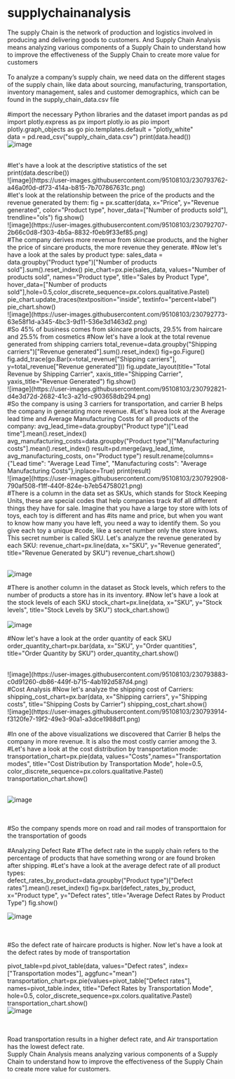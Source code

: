 # supplychainanalysis
The supply Chain is the network of production and logistics involved in producing and delivering goods to customers. And Supply Chain Analysis means analyzing various components of a Supply Chain to understand how to improve the effectiveness of the Supply Chain to create more value for customers
<br>
<br>
To analyze a company’s supply chain, we need data on the different stages of the supply chain, like data about sourcing, manufacturing, transportation, inventory management, sales and customer demographics, which can be found in the supply_chain_data.csv file
<br>
<br>
#import the necessary Python libraries and the dataset
import pandas as pd
import plotly.express as px
import plotly.io as pio
import plotly.graph_objects as go
pio.templates.default = "plotly_white"
<br>
data = pd.read_csv("supply_chain_data.csv")
print(data.head())
<br>
![image](https://user-images.githubusercontent.com/95108103/230792600-895bc7fb-983a-430f-8fac-709b5d59d179.png)

<br>
#let's have a look at the descriptive statistics of the set
print(data.describe())
<br>
![image](https://user-images.githubusercontent.com/95108103/230793762-a46a0f0d-df73-414a-b815-7b707867631c.png)



<br>
#let's look at the relationship between the price of the products and the revenue generated by them:
fig = px.scatter(data, x="Price", y="Revenue generated", color="Product type", hover_data=["Number of products sold"], trendline="ols")
fig.show()
<br>
![image](https://user-images.githubusercontent.com/95108103/230792707-2b66c0d8-f303-4b5a-8832-f0eb9f33ef85.png)

<br>
#The company derives more revenue from skincae products, and the higher the price of sincare products, the more revenue they generate.
#Now let's have a look at the sales by product type:
sales_data = data.groupby("Product type")["Number of products sold"].sum().reset_index()
pie_chart=px.pie(sales_data, values="Number of products sold", names="Product type", title="Sales by Product Type", hover_data=["Number of products sold"],hole=0.5,color_discrete_sequence=px.colors.qualitative.Pastel)
pie_chart.update_traces(textposition="inside", textinfo="percent+label")
pie_chart.show()
<br>
![image](https://user-images.githubusercontent.com/95108103/230792773-63e58f1d-a345-4bc3-9d11-536e3d1463d2.png)

<br>
#So 45% of business comes from skincare products, 29.5% from haircare and 25.5% from cosmetics
#Now let's have a look at the total revenue generated from shipping carriers
total_revenue=data.groupby("Shipping carriers")["Revenue generated"].sum().reset_index()
fig=go.Figure()
fig.add_trace(go.Bar(x=total_revenue["Shipping carriers"], y=total_revenue["Revenue generated"]))
fig.update_layout(title="Total Revenue by Shipping Carrier",
                 xaxis_title="Shipping Carrier",
                 yaxis_title="Revenue Generated")
fig.show()

<br>
![image](https://user-images.githubusercontent.com/95108103/230792821-d4e3d72d-2682-41c3-a21d-c903658db294.png)

<br>
#So the company is using 3 carriers for transportation, and carrier B helps the company in generating more revenue.
#Let's havea look at the Average lead time and Average Manufacturing Costs for all products of the company:
avg_lead_time=data.groupby("Product type")["Lead time"].mean().reset_index()
avg_manufacturing_costs=data.groupby("Product type")["Manufacturing costs"].mean().reset_index()
result=pd.merge(avg_lead_time, avg_manufacturing_costs, on="Product type")
result.rename(columns={"Lead time": "Average Lead Time", "Manufacturing costs": "Average Manufacturing Costs"},inplace=True)
print(result)

<br>
![image](https://user-images.githubusercontent.com/95108103/230792908-790af508-f1ff-440f-824e-b7eb54758021.png)

<br>
#There is a column in the data set as SKUs, which stands for Stock Keeping Units, these are special codes that help companies track
#of all different things they have for sale.  Imagine that you have a large toy store with lots of toys, each toy is different and has
#its name and price, but when you want to know how many you have left, you need a way to identify them. So you give each toy a unique
#code, like a secret number only the store knows.  This secret number is called SKU.  Let's analyze the revenue generated by each SKU:
revenue_chart=px.line(data, x="SKU",
                     y="Revenue generated",
                     title="Revenue Generated by SKU")
revenue_chart.show()

<br>
<br>

![image](https://user-images.githubusercontent.com/95108103/230793066-3d9df6dd-f55e-4750-a629-ec1eae6948cd.png)


#There is another column in the dataset as Stock levels, which refers to the number of products a store has in its inventory.
#Now let's have a look at the stock levels of each SKU
stock_chart=px.line(data, x="SKU", y="Stock levels", 
                   title="Stock Levels by SKU")
stock_chart.show()
<br>
<br>
![image](https://user-images.githubusercontent.com/95108103/230793148-6dca8c23-bb0d-4576-9b79-872fafe09005.png)


#Now let's have a look at the order quantity of eack SKU
order_quantity_chart=px.bar(data, x="SKU",
                           y="Order quantities",
                           title="Order Quantity by SKU")
order_quantity_chart.show()

<br>
![image](https://user-images.githubusercontent.com/95108103/230793883-c0d91260-db86-449f-b715-4ab192d587d4.png)


<br>
#Cost Analysis
#Now let's analyze the shipping cost of Carriers:
shipping_cost_chart=px.bar(data, x="Shipping carriers",
                          y="Shipping costs",
                          title="Shipping Costs by Carrier")
shipping_cost_chart.show()
<br>
![image](https://user-images.githubusercontent.com/95108103/230793914-f3120fe7-19f2-49e3-90a1-a3dce1988df1.png)




<br>
<br>
#In one of the above visualizations we discovered that Carrier B helps the company in more revenue.  It is also the most costly carrier among the 3.
#Let's have a look at the cost distribution by transportation mode:
transportation_chart=px.pie(data,
                           values="Costs",names="Transportation modes",
                           title="Cost Distribution by Transportation Mode",
                           hole=0.5,
                           color_discrete_sequence=px.colors.qualitative.Pastel)
transportation_chart.show()
<br>
<br>

![image](https://user-images.githubusercontent.com/95108103/230793844-274b7ea5-fa9f-4d2a-b4e6-05b601a3b463.png)



<br>
<br>
#So the company spends more on road and rail modes of transporttaion for the transportation of goods
<br>
<br>
#Analyzing Defect Rate
#The defect rate in the supply chain refers to the percentage of products that have something wrong or are found broken after shipping.
#Let's have a look at the average defect rate of all product types:
<br>
defect_rates_by_product=data.groupby("Product type")["Defect rates"].mean().reset_index()
fig=px.bar(defect_rates_by_product, x="Product type", y="Defect rates",
          title="Average Defect Rates by Product Type")
fig.show()

![image](https://user-images.githubusercontent.com/95108103/230793804-cdc826e3-3074-479e-b345-30f825bfe8df.png)


<br>
<br>
#So the defect rate of haircare products is higher.  Now let's have a look at the defect rates by mode of transportation

pivot_table=pd.pivot_table(data, values="Defect rates", index=["Transportation modes"], aggfunc="mean")
transportation_chart=px.pie(values=pivot_table["Defect rates"],
                           names=pivot_table.index,
                           title="Defect Rates by Transportation Mode",
                           hole=0.5,
                           color_discrete_sequence=px.colors.qualitative.Pastel)
transportation_chart.show()
<br>
![image](https://user-images.githubusercontent.com/95108103/230793539-a65b6c3d-58be-4bec-9210-126309b0ba01.png)

<br>
<br>
Road transportation results in a higher defect rate, and Air transportation has the lowest defect rate.
<br>
Supply Chain Analysis means analyzing various components of a Supply Chain to understand how to improve the effectiveness of the Supply Chain to create more value for customers.






